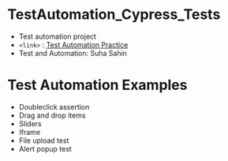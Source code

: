 # TestAutomation_Cypress_Tests
- Test automation project
-  `<link>` : [Test Automation Practice](https://testautomationpractice.blogspot.com  "Test Automation Practice")
- Test and Automation: Suha Sahin

Test Automation Examples
=============
- Doubleclick assertion
- Drag and drop items
- Sliders
- Iframe
- File upload test
- Alert popup test
